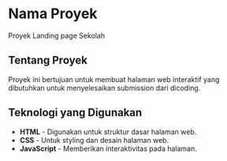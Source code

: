 # Nama Proyek

Proyek Landing page Sekolah 

## Tentang Proyek

Proyek ini bertujuan untuk membuat halaman web interaktif  yang dibutuhkan untuk menyelesaikan submission dari dicoding.

## Teknologi yang Digunakan

- **HTML** - Digunakan untuk struktur dasar halaman web.
- **CSS** - Untuk styling dan desain halaman web.
- **JavaScript** - Memberikan interaktivitas pada halaman.


